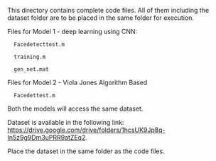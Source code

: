 This directory contains complete code files. All of them including the dataset folder are to be placed in the same folder for execution.

Files for Model 1 - deep learning using CNN:

      Facedetecttest.m

      training.m
  
      gen_net.mat
  
Files for Model 2 - Viola Jones Algorithm Based

      Facedettest.m

Both the models will access the same dataset.

Dataset is available in the following link: https://drive.google.com/drive/folders/1hcsUK9Jp8q-In5z9g9Dm3uPRR9atZEq2.

Place the dataset in the same folder as the code files.
